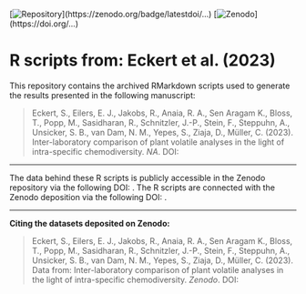 [![Repository](https://zenodo.org/badge/...)](https://zenodo.org/badge/latestdoi/...) 
[![Zenodo](https://zenodo.org/badge/DOI/...)](https://doi.org/...)
# R scripts from: Eckert et al. (2023)
This repository contains the archived RMarkdown scripts used to generate the results presented in the following manuscript:
>Eckert, S., Eilers, E. J., Jakobs, R., Anaia, R. A., Sen Aragam K., Bloss, T., Popp, M., Sasidharan, R., Schnitzler, J.-P., Stein, F., Steppuhn, A., Unsicker, S. B., van Dam, N. M., Yepes, S., Ziaja, D., Müller, C. (2023). Inter-laboratory comparison of plant volatile analyses in the light of intra-specific chemodiversity. _NA_. DOI: []()
---

The data behind these R scripts is publicly accessible in the Zenodo repository via the following DOI: [](). The R scripts are connected with the Zenodo deposition via the following DOI: []().

---

**Citing the datasets deposited on Zenodo:**
>Eckert, S., Eilers, E. J., Jakobs, R., Anaia, R. A., Sen Aragam K., Bloss, T., Popp, M., Sasidharan, R., Schnitzler, J.-P., Stein, F., Steppuhn, A., Unsicker, S. B., van Dam, N. M., Yepes, S., Ziaja, D., Müller, C. (2023). Data from: Inter-laboratory comparison of plant volatile analyses in the light of intra-specific chemodiversity. *Zenodo*. DOI: []()
